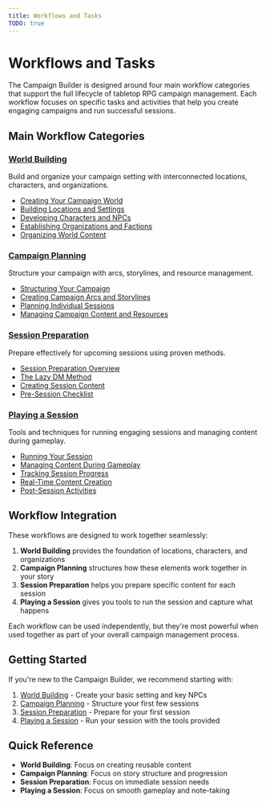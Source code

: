 ```yaml
---
title: Workflows and Tasks
TODO: true
---
```


# Workflows and Tasks

The Campaign Builder is designed around four main workflow categories that support the full lifecycle of tabletop RPG campaign management. Each workflow focuses on specific tasks and activities that help you create engaging campaigns and run successful sessions.

## Main Workflow Categories

### [World Building](world-building/)
Build and organize your campaign setting with interconnected locations, characters, and organizations.

- [Creating Your Campaign World](world-building/campaign-world.md)
- [Building Locations and Settings](world-building/locations.md)
- [Developing Characters and NPCs](world-building/characters.md)
- [Establishing Organizations and Factions](world-building/organizations.md)
- [Organizing World Content](world-building/organizing-content.md)

### [Campaign Planning](campaign-planning/)
Structure your campaign with arcs, storylines, and resource management.

- [Structuring Your Campaign](campaign-planning/campaign-structure.md)
- [Creating Campaign Arcs and Storylines](campaign-planning/arcs-storylines.md)
- [Planning Individual Sessions](campaign-planning/session-planning.md)
- [Managing Campaign Content and Resources](campaign-planning/content-management.md)

### [Session Preparation](session-prep/)
Prepare effectively for upcoming sessions using proven methods.

- [Session Preparation Overview](session-prep/index.md)
- [The Lazy DM Method](session-prep/index.md#the-lazy-dm-method)
- [Creating Session Content](session-prep/index.md#creating-a-new-session)
- [Pre-Session Checklist](session-prep/checklist.md)

### [Playing a Session](session-play/)
Tools and techniques for running engaging sessions and managing content during gameplay.

- [Running Your Session](session-play/index.md)
- [Managing Content During Gameplay](session-play/gameplay-management.md)
- [Tracking Session Progress](session-play/progress-tracking.md)
- [Real-Time Content Creation](session-play/realtime-content.md)
- [Post-Session Activities](session-play/post-session.md)

## Workflow Integration

These workflows are designed to work together seamlessly:

1. **World Building** provides the foundation of locations, characters, and organizations
2. **Campaign Planning** structures how these elements work together in your story
3. **Session Preparation** helps you prepare specific content for each session
4. **Playing a Session** gives you tools to run the session and capture what happens

Each workflow can be used independently, but they're most powerful when used together as part of your overall campaign management process.

## Getting Started

If you're new to the Campaign Builder, we recommend starting with:

1. [World Building](world-building/) - Create your basic setting and key NPCs
2. [Campaign Planning](campaign-planning/) - Structure your first few sessions
3. [Session Preparation](session-prep/) - Prepare for your first session
4. [Playing a Session](session-play/) - Run your session with the tools provided

## Quick Reference

- **World Building**: Focus on creating reusable content
- **Campaign Planning**: Focus on story structure and progression
- **Session Preparation**: Focus on immediate session needs
- **Playing a Session**: Focus on smooth gameplay and note-taking
